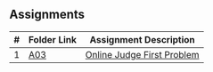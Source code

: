 ## Assignments

|  #  | Folder Link | Assignment Description |
| :-: | ----------- | ---------------------- |
|  1  | [A03](./A03/README.md) | [Online Judge First Problem](./A03/README.md) |
